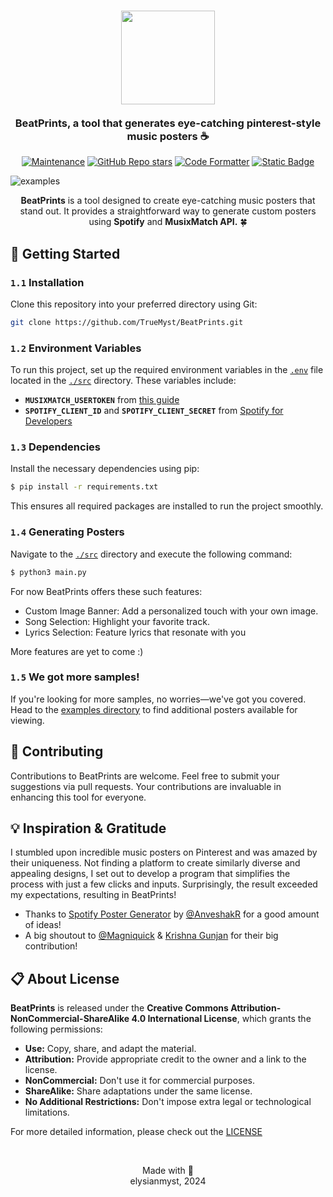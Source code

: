 <h3 align="center">
	<img src="https://i.imgur.com/IR6xU7d.png" width="150"/>
	<br><br>
	BeatPrints, a tool that generates eye-catching pinterest-style music posters ☕
</h3>

<p align="center">
  <a href="https://gitHub.com/TrueMyst/BeatPrints/graphs/commit-activity">
    <img src="https://img.shields.io/badge/Maintained%3F-Yes-%23c4b9a6?style=for-the-badge&logo=Undertale&logoColor=%23b5a790&labelColor=%23312123" alt="Maintenance"></a>
    <a href="https://github.com/TrueMyst/BeatPrints/stargazers"><img alt="GitHub Repo stars" src="https://img.shields.io/github/stars/TrueMyst/BeatPrints?style=for-the-badge&logo=Apache%20Spark&logoColor=%23b5a790&labelColor=%23312123&color=%23c4b9a6"></a>
  <a href="https://github.com/psf/black"><img src="https://img.shields.io/badge/Code_Style-black-%23c4b9a6?style=for-the-badge&logo=CodeFactor&logoColor=%23b5a790&labelColor=%23312123" alt="Code Formatter"></a>
  <a href="https://creativecommons.org/licenses/by-nc-sa/4.0/"><img alt="Static Badge" src="https://img.shields.io/badge/License-CC_BY--NC--SA_4.0-%23c4b9a6?style=for-the-badge&logo=Pinboard&labelColor=%23312123"></a>
  </p>

![examples](https://i.imgur.com/Sy7gsv6.png)

<p align ="center"><b>BeatPrints</b> is a tool designed to create eye-catching music posters that stand out. It provides a straightforward way to generate custom posters using <b>Spotify</b> and <b>MusixMatch API.</b> 🍀</p>

## 📜 Getting Started

### `1.1` Installation

Clone this repository into your preferred directory using Git:

```bash
git clone https://github.com/TrueMyst/BeatPrints.git
```

### `1.2` Environment Variables

To run this project, set up the required environment variables in the [`.env`](https://github.com/TrueMyst/BeatPrints/tree/main/src/EXAMPLE.env) file located in the [`./src`](https://github.com/TrueMyst/BeatPrints/tree/main/src) directory. These variables include:

- **`MUSIXMATCH_USERTOKEN`** from [this guide](https://gist.github.com/TrueMyst/0461aea999e347182486934fd83a4cf9)
- **`SPOTIFY_CLIENT_ID`** and **`SPOTIFY_CLIENT_SECRET`** from [Spotify for Developers](https://developer.spotify.com/dashboard/)

### `1.3` Dependencies

Install the necessary dependencies using pip:

```bash
$ pip install -r requirements.txt
```

This ensures all required packages are installed to run the project smoothly.

### `1.4` Generating Posters

Navigate to the [`./src`](https://github.com/TrueMyst/BeatPrints/tree/main/src) directory and execute the following command:

```bash
$ python3 main.py
```

For now BeatPrints offers these such features:

- Custom Image Banner: Add a personalized touch with your own image.
- Song Selection: Highlight your favorite track.
- Lyrics Selection: Feature lyrics that resonate with you

More features are yet to come :)

### `1.5` We got more samples!

If you're looking for more samples, no worries—we've got you covered. Head to the [examples directory](https://github.com/TrueMyst/BeatPrints/tree/main/examples) to find additional posters available for viewing.

## 🤝 Contributing

Contributions to BeatPrints are welcome. Feel free to submit your suggestions via pull requests. Your contributions are invaluable in enhancing this tool for everyone.

## 💡 Inspiration & Gratitude

I stumbled upon incredible music posters on Pinterest and was amazed by their uniqueness. Not finding a platform to create similarly diverse and appealing designs, I set out to develop a program that simplifies the process with just a few clicks and inputs. Surprisingly, the result exceeded my expectations, resulting in BeatPrints!

- Thanks to [Spotify Poster Generator](https://github.com/AnveshakR/poster-generator/) by [@AnveshakR](https://github.com/AnveshakR) for a good amount of ideas!
- A big shoutout to [@Magniquick](https://github.com/Magniquick) & [Krishna Gunjan](https://github.com/Krishna-Gunjan) for their big contribution! 

## 📋 About License

**BeatPrints** is released under the **Creative Commons Attribution-NonCommercial-ShareAlike 4.0 International License**, which grants the following permissions:

- **Use:** Copy, share, and adapt the material.
- **Attribution:** Provide appropriate credit to the owner and a link to the license.
- **NonCommercial:** Don't use it for commercial purposes.
- **ShareAlike:** Share adaptations under the same license.
- **No Additional Restrictions:** Don't impose extra legal or technological limitations.

For more detailed information, please check out the [LICENSE](https://github.com/TrueMyst/BeatPrints/blob/main/LICENSE)

<br>

<p align="center">
Made with 💜<br>
elysianmyst, 2024
</p>
